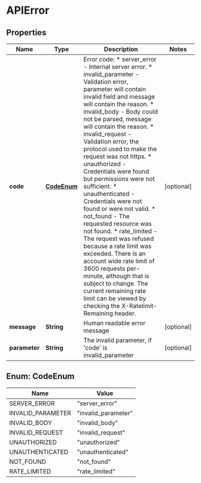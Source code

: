 # APIError

## Properties
Name | Type | Description | Notes
------------ | ------------- | ------------- | -------------
**code** | [**CodeEnum**](#CodeEnum) | Error code:   * server_error - Internal server error.   * invalid_parameter - Validation error, parameter will contain invalid field and message will contain the reason.   * invalid_body - Body could not be parsed, message will contain the reason.   * invalid_request - Validation error, the protocol used to make the request was not https.   * unauthorized - Credentials were found but permissions were not sufficient.   * unauthenticated - Credentials were not found or were not valid.   * not_found - The requested resource was not found.   * rate_limited - The request was refused because a rate limit was exceeded. There is an account wide rate limit of 3600 requests per-minute, although that is subject to change. The current remaining rate limit can be viewed by checking the X-Ratelimit-Remaining header.  |  [optional]
**message** | **String** | Human readable error message |  [optional]
**parameter** | **String** | The invalid parameter, if &#x27;code&#x27; is invalid_parameter |  [optional]

<a name="CodeEnum"></a>
## Enum: CodeEnum
Name | Value
---- | -----
SERVER_ERROR | &quot;server_error&quot;
INVALID_PARAMETER | &quot;invalid_parameter&quot;
INVALID_BODY | &quot;invalid_body&quot;
INVALID_REQUEST | &quot;invalid_request&quot;
UNAUTHORIZED | &quot;unauthorized&quot;
UNAUTHENTICATED | &quot;unauthenticated&quot;
NOT_FOUND | &quot;not_found&quot;
RATE_LIMITED | &quot;rate_limited&quot;
